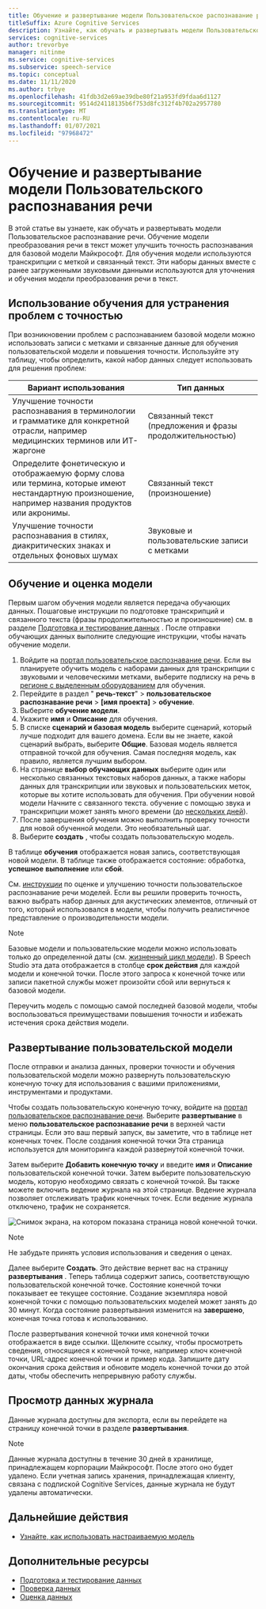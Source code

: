 ```yaml
---
title: Обучение и развертывание модели Пользовательское распознавание речи-Speech Service
titleSuffix: Azure Cognitive Services
description: Узнайте, как обучать и развертывать модели Пользовательское распознавание речи. Обучение модели преобразования речи в текст может улучшить точность распознавания для базовой модели Майкрософт или для настраиваемой модели.
services: cognitive-services
author: trevorbye
manager: nitinme
ms.service: cognitive-services
ms.subservice: speech-service
ms.topic: conceptual
ms.date: 11/11/2020
ms.author: trbye
ms.openlocfilehash: 41fdb3d2e69ae39dbe80f21a953fd9fdaa6d1127
ms.sourcegitcommit: 9514d24118135b6f753d8fc312f4b702a2957780
ms.translationtype: MT
ms.contentlocale: ru-RU
ms.lasthandoff: 01/07/2021
ms.locfileid: "97968472"
---
```

# <a name="train-and-deploy-a-custom-speech-model"></a>Обучение и развертывание модели Пользовательского распознавания речи

В этой статье вы узнаете, как обучать и развертывать модели Пользовательское распознавание речи. Обучение модели преобразования речи в текст может улучшить точность распознавания для базовой модели Майкрософт. Для обучения модели используются транскрипции с меткой и связанный текст. Эти наборы данных вместе с ранее загруженными звуковыми данными используются для уточнения и обучения модели преобразования речи в текст.

## <a name="use-training-to-resolve-accuracy-problems"></a>Использование обучения для устранения проблем с точностью

При возникновении проблем с распознаванием базовой модели можно использовать записи с метками и связанные данные для обучения пользовательской модели и повышения точности. Используйте эту таблицу, чтобы определить, какой набор данных следует использовать для решения проблем:

| Вариант использования | Тип данных |
| -------- | --------- |
| Улучшение точности распознавания в терминологии и грамматике для конкретной отрасли, например медицинских терминов или ИТ-жаргоне | Связанный текст (предложения и фразы продолжительностью) |
| Определите фонетическую и отображаемую форму слова или термина, которые имеют нестандартную произношение, например названия продуктов или акронимы. | Связанный текст (произношение) |
| Улучшение точности распознавания в стилях, диакритических знаках и отдельных фоновых шумах | Звуковые и пользовательские записи с метками |

## <a name="train-and-evaluate-a-model"></a>Обучение и оценка модели

Первым шагом обучения модели является передача обучающих данных. Пошаговые инструкции по подготовке транскрипций и связанного текста (фразы продолжительностью и произношение) см. в разделе [Подготовка и тестирование данных](./how-to-custom-speech-test-and-train.md) . После отправки обучающих данных выполните следующие инструкции, чтобы начать обучение модели.

1. Войдите на [портал пользовательское распознавание речи](https://speech.microsoft.com/customspeech). Если вы планируете обучить модель с наборами данных для транскрипции с звуковыми и человеческими метками, выберите подписку на речь в [регионе с выделенным оборудованием](custom-speech-overview.md#set-up-your-azure-account) для обучения.
2. Перейдите в раздел " **речь-текст**"  >  **пользовательское распознавание речи**  >  **[имя проекта]**  >  **обучение**.
3. Выберите **обучение модели**.
4. Укажите **имя** и **Описание** для обучения.
5. В списке **сценарий и базовая модель** выберите сценарий, который лучше подходит для вашего домена. Если вы не знаете, какой сценарий выбрать, выберите **Общие**. Базовая модель является отправной точкой для обучения. Самая последняя модель, как правило, является лучшим выбором.
6. На странице **выбор обучающих данных** выберите один или несколько связанных текстовых наборов данных, а также наборы данных для транскрипции или звуковых и пользовательских меток, которые вы хотите использовать для обучения. При обучении новой модели Начните с связанного текста. обучение с помощью звука и транскрипции может занять много времени (до [нескольких дней](how-to-custom-speech-evaluate-data.md#improve-model-recognition)).
7. После завершения обучения можно выполнить проверку точности для новой обученной модели. Это необязательный шаг.
8. Выберите **создать** , чтобы создать пользовательскую модель.

В таблице **обучения** отображается новая запись, соответствующая новой модели. В таблице также отображается состояние: обработка, **успешное** **выполнение** или **сбой**.

См. [инструкции](how-to-custom-speech-evaluate-data.md) по оценке и улучшению точности пользовательское распознавание речи моделей. Если вы решили проверить точность, важно выбрать набор данных для акустических элементов, отличный от того, который использовался в модели, чтобы получить реалистичное представление о производительности модели.

> [!NOTE]
> Базовые модели и пользовательские модели можно использовать только до определенной даты (см. [жизненный цикл модели](custom-speech-overview.md#model-lifecycle)). В Speech Studio эта дата отображается в столбце **срок действия** для каждой модели и конечной точки. После этого запроса к конечной точке или записи пакетной службы может произойти сбой или вернуться к базовой модели.
>
> Переучить модель с помощью самой последней базовой модели, чтобы воспользоваться преимуществами повышения точности и избежать истечения срока действия модели.

## <a name="deploy-a-custom-model"></a>Развертывание пользовательской модели

После отправки и анализа данных, проверки точности и обучения пользовательской модели можно развернуть пользовательскую конечную точку для использования с вашими приложениями, инструментами и продуктами. 

Чтобы создать пользовательскую конечную точку, войдите на [портал пользовательское распознавание речи](https://speech.microsoft.com/customspeech). Выберите **развертывание** в меню **пользовательское распознавание речи** в верхней части страницы. Если это ваш первый запуск, вы заметите, что в таблице нет конечных точек. После создания конечной точки Эта страница используется для мониторинга каждой развернутой конечной точки.

Затем выберите **Добавить конечную точку** и введите **имя** и **Описание** пользовательской конечной точки. Затем выберите пользовательскую модель, которую необходимо связать с конечной точкой.  Вы также можете включить ведение журнала на этой странице. Ведение журнала позволяет отслеживать трафик конечных точек. Если ведение журнала отключено, трафик не сохраняется.

![Снимок экрана, на котором показана страница новой конечной точки.](./media/custom-speech/custom-speech-deploy-model.png)

> [!NOTE]
> Не забудьте принять условия использования и сведения о ценах.

Далее выберите **Создать**. Это действие вернет вас на страницу **развертывания** . Теперь таблица содержит запись, соответствующую пользовательской конечной точке. Состояние конечной точки показывает ее текущее состояние. Создание экземпляра новой конечной точки с помощью пользовательских моделей может занять до 30 минут. Когда состояние развертывания изменится на **завершено**, конечная точка готова к использованию.

После развертывания конечной точки имя конечной точки отображается в виде ссылки. Щелкните ссылку, чтобы просмотреть сведения, относящиеся к конечной точке, например ключ конечной точки, URL-адрес конечной точки и пример кода. Запишите дату окончания срока действия и обновите модель конечной точки до этой даты, чтобы обеспечить непрерывную работу службы.

## <a name="view-logging-data"></a>Просмотр данных журнала

Данные журнала доступны для экспорта, если вы перейдете на страницу конечной точки в разделе **развертывания**.
> [!NOTE]
>Данные журнала доступны в течение 30 дней в хранилище, принадлежащем корпорации Майкрософт. После этого оно будет удалено. Если учетная запись хранения, принадлежащая клиенту, связана с подпиской Cognitive Services, данные журнала не будут удалены автоматически.

## <a name="next-steps"></a>Дальнейшие действия

* [Узнайте, как использовать настраиваемую модель](how-to-specify-source-language.md)

## <a name="additional-resources"></a>Дополнительные ресурсы

- [Подготовка и тестирование данных](./how-to-custom-speech-test-and-train.md)
- [Проверка данных](how-to-custom-speech-inspect-data.md)
- [Оценка данных](how-to-custom-speech-evaluate-data.md)
